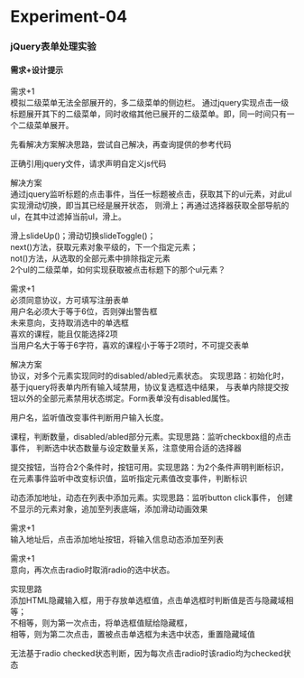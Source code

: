# Experiment-04
### jQuery表单处理实验
#### 需求+设计提示 
需求+1   
模拟二级菜单无法全部展开的，多二级菜单的侧边栏。
通过jquery实现点击一级标题展开其下的二级菜单，同时收缩其他已展开的二级菜单。即，同一时间只有一个二级菜单展开。   

先看解决方案解决思路，尝试自己解决，再查询提供的参考代码   

正确引用jquery文件，请求声明自定义js代码   

解决方案   
通过jquery监听标题的点击事件，当任一标题被点击，获取其下的ul元素，对此ul实现滑动切换，即当其已经是展开状态，
则滑上；再通过选择器获取全部导航的ul，在其中过滤掉当前ul，滑上。   

滑上slideUp()；滑动切换slideToggle()；   
next()方法，获取元素对象平级的，下一个指定元素；   
not()方法，从选取的全部元素中排除指定元素   
2个ul的二级菜单，如何实现获取被点击标题下的那个ul元素？   

需求+1   
必须同意协议，方可填写注册表单   
用户名必须大于等于6位，否则弹出警告框   
未来意向，支持取消选中的单选框   
喜欢的课程，能且仅能选择2项   
当用户名大于等于6字符，喜欢的课程小于等于2项时，不可提交表单    

解决方案   
协议，对多个元素实现同时的disabled/abled元素状态。
实现思路：初始化时，基于jquery将表单内所有输入域禁用，协议复选框选中结果，
与表单内除提交按钮以外的全部元素禁用状态绑定。Form表单没有disabled属性。   

用户名，监听值改变事件判断用户输入长度。   

课程，判断数量，disabled/abled部分元素。实现思路：监听checkbox组的点击事件，
判断选中状态数量与设定数量关系，注意使用合适的选择器   

提交按钮，当符合2个条件时，按钮可用。实现思路：为2个条件声明判断标识，
在元素事件监听中改变标识值，监听指定元素值改变事件，判断标识   

动态添加地址，动态在列表中添加元素。实现思路：监听button click事件，
创建不显示的元素对象，追加至列表底端，添加滑动动画效果   


需求+1   
输入地址后，点击添加地址按钮，将输入信息动态添加至列表   

需求+1   
意向，再次点击radio时取消radio的选中状态。   

实现思路   
添加HTML隐藏输入框，用于存放单选框值，点击单选框时判断值是否与隐藏域相等；   
不相等，则为第一次点击，将单选框值赋给隐藏框，   
相等，则为第二次点击，置被点击单选框为未选中状态，重置隐藏域值   

无法基于radio checked状态判断，因为每次点击radio时该radio均为checked状态




